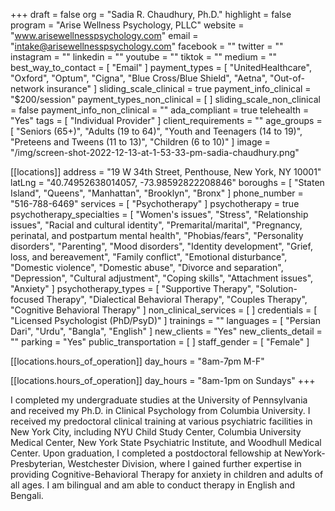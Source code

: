 +++
draft = false
org = "Sadia R. Chaudhury, Ph.D."
highlight = false
program = "Arise Wellness Psychology, PLLC"
website = "www.arisewellnesspsychology.com"
email = "intake@arisewellnesspsychology.com"
facebook = ""
twitter = ""
instagram = ""
linkedin = ""
youtube = ""
tiktok = ""
medium = ""
best_way_to_contact = [ "Email" ]
payment_types = [
  "UnitedHealthcare",
  "Oxford",
  "Optum",
  "Cigna",
  "Blue Cross/Blue Shield",
  "Aetna",
  "Out-of-network insurance"
]
sliding_scale_clinical = true
payment_info_clinical = "$200/session"
payment_types_non_clinical = [ ]
sliding_scale_non_clinical = false
payment_info_non_clinical = ""
ada_compliant = true
telehealth = "Yes"
tags = [ "Individual Provider" ]
client_requirements = ""
age_groups = [
  "Seniors (65+)",
  "Adults (19 to 64)",
  "Youth and Teenagers (14 to 19)",
  "Preteens and Tweens (11 to 13)",
  "Children (6 to 10)"
]
image = "/img/screen-shot-2022-12-13-at-1-53-33-pm-sadia-chaudhury.png"

[[locations]]
address = "19 W 34th Street, Penthouse, New York, NY 10001"
latLng = "40.74952638014057, -73.98592822208846"
boroughs = [ "Staten Island", "Queens", "Manhattan", "Brooklyn", "Bronx" ]
phone_number = "516-788-6469"
services = [ "Psychotherapy" ]
psychotherapy = true
psychotherapy_specialties = [
  "Women's issues",
  "Stress",
  "Relationship issues",
  "Racial and cultural identity",
  "Premarital/marital",
  "Pregnancy, perinatal, and postpartum mental health",
  "Phobias/fears",
  "Personality disorders",
  "Parenting",
  "Mood disorders",
  "Identity development",
  "Grief, loss, and bereavement",
  "Family conflict",
  "Emotional disturbance",
  "Domestic violence",
  "Domestic abuse",
  "Divorce and separation",
  "Depression",
  "Cultural adjustment",
  "Coping skills",
  "Attachment issues",
  "Anxiety"
]
psychotherapy_types = [
  "Supportive Therapy",
  "Solution-focused Therapy",
  "Dialectical Behavioral Therapy",
  "Couples Therapy",
  "Cognitive Behavioral Therapy"
]
non_clinical_services = [ ]
credentials = [ "Licensed Psychologist (PhD/PsyD)" ]
trainings = ""
languages = [ "Persian Dari", "Urdu", "Bangla", "English" ]
new_clients = "Yes"
new_clients_detail = ""
parking = "Yes"
public_transportation = [ ]
staff_gender = [ "Female" ]

  [[locations.hours_of_operation]]
  day_hours = "8am-7pm M-F"

  [[locations.hours_of_operation]]
  day_hours = "8am-1pm on Sundays"
+++


I completed my undergraduate studies at the University of Pennsylvania and received my Ph.D. in Clinical Psychology from Columbia University. I received my predoctoral clinical training at various psychiatric facilities in New York City, including NYU Child Study Center, Columbia University Medical Center, New York State Psychiatric Institute, and Woodhull Medical Center. Upon graduation, I completed a postdoctoral fellowship at NewYork-Presbyterian, Westchester Division, where I gained further expertise in providing Cognitive-Behavioral Therapy for anxiety in children and adults of all ages. I am bilingual and am able to conduct therapy in English and Bengali.
